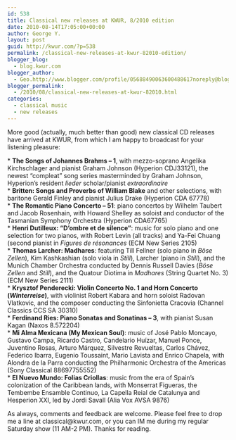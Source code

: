 ```yaml
---
id: 538
title: Classical new releases at KWUR, 8/2010 edition
date: 2010-08-14T17:05:00+00:00
author: George Y.
layout: post
guid: http://kwur.com/?p=538
permalink: /classical-new-releases-at-kwur-82010-edition/
blogger_blog:
  - blog.kwur.com
blogger_author:
  - Geo.http://www.blogger.com/profile/05688490063600488617noreply@blogger.com
blogger_permalink:
  - /2010/08/classical-new-releases-at-kwur-82010.html
categories:
  - classical music
  - new releases
---
```

<div class="pf-content">
  <p>
    More good (actually, much better than good) new classical CD releases have arrived at KWUR, from which I am happy to broadcast for your listening pleasure:
  </p>
  
  <p>
    * <b>The Songs of Johannes Brahms &#8211; 1</b>, with mezzo-soprano Angelika Kirchschlager and pianist Graham Johnson (Hyperion CDJ33121), the newest &#8220;compleat&#8221; song series masterminded by Graham Johnson, Hyperion&#8217;s resident <i>lieder</i> scholar/pianist <i>extraordinaire</i><br />* <b>Britten: Songs and Proverbs of William Blake</b> and other selections, with baritone Gerald Finley and pianist Julius Drake (Hyperion CDA 67778)<br />* <b>The Romantic Piano Concerto &#8211; 51</b>: piano concertos by Wilhelm Taubert and Jacob Rosenhain, with Howard Shelley as soloist and conductor of the Tasmanian Symphony Orchestra (Hyperion CDA67765)<br />* <b>Henri Dutilleux: &#8220;D&#8217;ombre et de silence&#8221;</b>: music for solo piano and one selection for two pianos, with Robert Levin (all tracks) and Ya-Fei Chuang (second pianist in <i>Figures de résonances</i> (ECM New Series 2105)<br />* <b>Thomas Larcher: Madhares</b>: featuring Till Fellner (solo piano in <i>Böse Zellen</i>), Kim Kashkashian (solo viola in <i>Still</i>), Larcher (piano in <i>Still</i>), and the Munich Chamber Orchestra conducted by Dennis Russell Davies (<i>Böse Zellen</i> and <i>Still</i>), and the Quatour Diotima in <i>Madhares</i> (String Quartet No. 3) (ECM New Series 2111)<br />* <b>Krysztof Penderecki: Violin Concerto No. 1 and Horn Concerto (<i>Winterreise</i>)</b>, with violinist Robert Kabara and horn soloist Radovan Vlatkovic, and the composer conducting the Sinfonietta Cracovia (Channel Classics CCS SA 30310)<br />* <b>Ferdinand Ries: Piano Sonatas and Sonatinas &#8211; 3</b>, with pianist Susan Kagan (Naxos 8.572204)<br />* <b>Mi Alma Mexicana (My Mexican Soul)</b>: music of José Pablo Moncayo, Gustavo Campa, Ricardo Castro, Candelario Huízar, Manuel Ponce, Juventino Rosas, Arturo Márquez, Silvestre Revueltas, Carlos Chávez, Federico Ibarra, Eugenio Toussaint, Mario Lavista and Enrico Chapela, with Alondra de la Parra conducting the Philharmonic Orchestra of the Americas (Sony Classical 88697755552)<br />* <b>El Nuevo Mundo: Folias Criollas</b>: music from the era of Spain&#8217;s colonization of the Caribbean lands, with Monserrat Figueras, the Tembembe Ensamble Continuo, La Capella Reial de Catalunya and Hesperion XXI, led by Jordi Savall (Alia Vox AVSA 9876)
  </p>
  
  <p>
    As always, comments and feedback are welcome. Please feel free to drop me a line at classical@kwur.com, or you can IM me during my regular Saturday show (11 AM-2 PM). Thanks for reading.
  </p>
</div>
